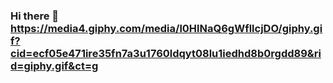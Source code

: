 ### Hi there 👋 https://media4.giphy.com/media/l0HlNaQ6gWfllcjDO/giphy.gif?cid=ecf05e471ire35fn7a3u1760ldqyt08lu1iedhd8b0rgdd89&rid=giphy.gif&ct=g

<!--
**stringVictorinox/stringVictorinox** is a ✨ _special_ ✨ repository because its `README.md` (this file) appears on your GitHub profile.

Here are some ideas to get you started:

- 🔭 I’m currently working on ...
- 🌱 I’m currently learning ...
- 👯 I’m looking to collaborate on ...
- 🤔 I’m looking for help with ...
- 💬 Ask me about ...
- 📫 How to reach me: ...
- 😄 Pronouns: ...
- ⚡ Fun fact: ...
-->
